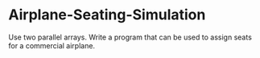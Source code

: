 # Airplane-Seating-Simulation
Use two parallel arrays. Write a program that can be used to assign seats for a commercial airplane.
